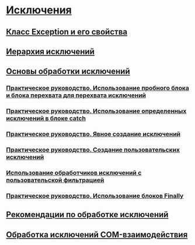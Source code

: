 # [Исключения](index.md)
## [Класс Exception и его свойства](exception-class-and-properties.md)
## [Иерархия исключений](exception-hierarchy.md)
## [Основы обработки исключений](exception-handling-fundamentals.md)
### [Практическое руководство. Использование пробного блока и блока перехвата для перехвата исключений](how-to-use-the-try-catch-block-to-catch-exceptions.md)
### [Практическое руководство. Использование определенных исключений в блоке catch](how-to-use-specific-exceptions-in-a-catch-block.md)
### [Практическое руководство. Явное создание исключений](how-to-explicitly-throw-exceptions.md)
### [Практическое руководство. Создание пользовательских исключений](how-to-create-user-defined-exceptions.md)
### [Использование обработчиков исключений с пользовательской фильтрацией](using-user-filtered-exception-handlers.md)
### [Практическое руководство. Использование блоков Finally](how-to-use-finally-blocks.md)
## [Рекомендации по обработке исключений](best-practices-for-exceptions.md)
## [Обработка исключений COM-взаимодействия](handling-com-interop-exceptions.md)
